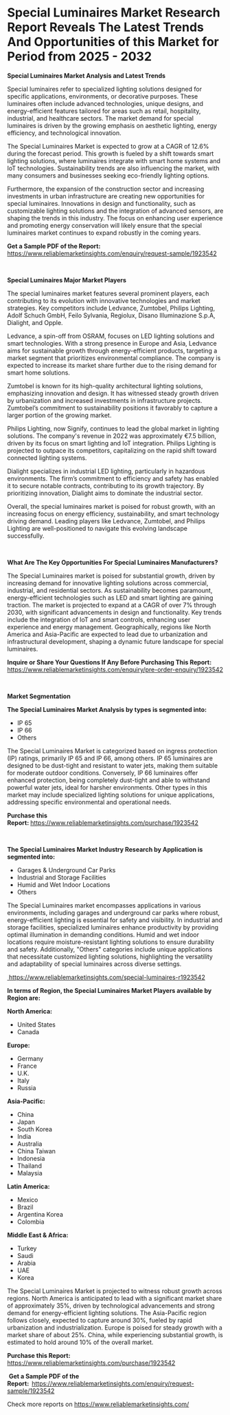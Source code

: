 <p><h1>Special Luminaires Market Research Report Reveals The Latest Trends And Opportunities of this Market for Period from 2025 - 2032</h1></p><p><strong>Special Luminaires Market Analysis and Latest Trends</strong></p>
<p><p>Special luminaires refer to specialized lighting solutions designed for specific applications, environments, or decorative purposes. These luminaires often include advanced technologies, unique designs, and energy-efficient features tailored for areas such as retail, hospitality, industrial, and healthcare sectors. The market demand for special luminaires is driven by the growing emphasis on aesthetic lighting, energy efficiency, and technological innovation.</p><p>The Special Luminaires Market is expected to grow at a CAGR of 12.6% during the forecast period. This growth is fueled by a shift towards smart lighting solutions, where luminaires integrate with smart home systems and IoT technologies. Sustainability trends are also influencing the market, with many consumers and businesses seeking eco-friendly lighting options.</p><p>Furthermore, the expansion of the construction sector and increasing investments in urban infrastructure are creating new opportunities for special luminaires. Innovations in design and functionality, such as customizable lighting solutions and the integration of advanced sensors, are shaping the trends in this industry. The focus on enhancing user experience and promoting energy conservation will likely ensure that the special luminaires market continues to expand robustly in the coming years.</p></p>
<p><strong>Get a Sample PDF of the Report:&nbsp;</strong> <a href="https://www.reliablemarketinsights.com/enquiry/request-sample/1923542?utm_campaign=3261&utm_medium=2&utm_source=Github&utm_content=ia&utm_term=28032025&utm_id=special-luminaires">https://www.reliablemarketinsights.com/enquiry/request-sample/1923542</a></p>
<p>&nbsp;</p>
<p><strong>Special Luminaires Major Market Players</strong></p>
<p><p>The special luminaires market features several prominent players, each contributing to its evolution with innovative technologies and market strategies. Key competitors include Ledvance, Zumtobel, Philips Lighting, Adolf Schuch GmbH, Feilo Sylvania, Regiolux, Disano Illuminazione S.p.A, Dialight, and Opple.</p><p>Ledvance, a spin-off from OSRAM, focuses on LED lighting solutions and smart technologies. With a strong presence in Europe and Asia, Ledvance aims for sustainable growth through energy-efficient products, targeting a market segment that prioritizes environmental compliance. The company is expected to increase its market share further due to the rising demand for smart home solutions.</p><p>Zumtobel is known for its high-quality architectural lighting solutions, emphasizing innovation and design. It has witnessed steady growth driven by urbanization and increased investments in infrastructure projects. Zumtobel’s commitment to sustainability positions it favorably to capture a larger portion of the growing market.</p><p>Philips Lighting, now Signify, continues to lead the global market in lighting solutions. The company's revenue in 2022 was approximately €7.5 billion, driven by its focus on smart lighting and IoT integration. Philips Lighting is projected to outpace its competitors, capitalizing on the rapid shift toward connected lighting systems.</p><p>Dialight specializes in industrial LED lighting, particularly in hazardous environments. The firm’s commitment to efficiency and safety has enabled it to secure notable contracts, contributing to its growth trajectory. By prioritizing innovation, Dialight aims to dominate the industrial sector.</p><p>Overall, the special luminaires market is poised for robust growth, with an increasing focus on energy efficiency, sustainability, and smart technology driving demand. Leading players like Ledvance, Zumtobel, and Philips Lighting are well-positioned to navigate this evolving landscape successfully.</p></p>
<p>&nbsp;</p>
<p><strong>What Are The Key Opportunities For Special Luminaires Manufacturers?</strong></p>
<p><p>The Special Luminaires market is poised for substantial growth, driven by increasing demand for innovative lighting solutions across commercial, industrial, and residential sectors. As sustainability becomes paramount, energy-efficient technologies such as LED and smart lighting are gaining traction. The market is projected to expand at a CAGR of over 7% through 2030, with significant advancements in design and functionality. Key trends include the integration of IoT and smart controls, enhancing user experience and energy management. Geographically, regions like North America and Asia-Pacific are expected to lead due to urbanization and infrastructural development, shaping a dynamic future landscape for special luminaires.</p></p>
<p><strong>Inquire or Share Your Questions If Any Before Purchasing This Report:</strong> <a href="https://www.reliablemarketinsights.com/enquiry/pre-order-enquiry/1923542?utm_campaign=3261&utm_medium=2&utm_source=Github&utm_content=ia&utm_term=28032025&utm_id=special-luminaires">https://www.reliablemarketinsights.com/enquiry/pre-order-enquiry/1923542</a></p>
<p>&nbsp;</p>
<p><strong>Market Segmentation</strong></p>
<p><strong>The Special Luminaires Market Analysis by types is segmented into:</strong></p>
<p><ul><li>IP 65</li><li>IP 66</li><li>Others</li></ul></p>
<p><p>The Special Luminaires Market is categorized based on ingress protection (IP) ratings, primarily IP 65 and IP 66, among others. IP 65 luminaires are designed to be dust-tight and resistant to water jets, making them suitable for moderate outdoor conditions. Conversely, IP 66 luminaires offer enhanced protection, being completely dust-tight and able to withstand powerful water jets, ideal for harsher environments. Other types in this market may include specialized lighting solutions for unique applications, addressing specific environmental and operational needs.</p></p>
<p><strong>Purchase this Report:&nbsp;</strong><a href="https://www.reliablemarketinsights.com/purchase/1923542?utm_campaign=3261&utm_medium=2&utm_source=Github&utm_content=ia&utm_term=28032025&utm_id=special-luminaires">https://www.reliablemarketinsights.com/purchase/1923542</a></p>
<p>&nbsp;</p>
<p><strong>The Special Luminaires Market Industry Research by Application is segmented into:</strong></p>
<p><ul><li>Garages & Underground Car Parks</li><li>Industrial and Storage Facilities</li><li>Humid and Wet Indoor Locations</li><li>Others</li></ul></p>
<p><p>The Special Luminaires market encompasses applications in various environments, including garages and underground car parks where robust, energy-efficient lighting is essential for safety and visibility. In industrial and storage facilities, specialized luminaires enhance productivity by providing optimal illumination in demanding conditions. Humid and wet indoor locations require moisture-resistant lighting solutions to ensure durability and safety. Additionally, "Others" categories include unique applications that necessitate customized lighting solutions, highlighting the versatility and adaptability of special luminaires across diverse settings.</p></p>
<p><a href="https://www.reliablemarketinsights.com/special-luminaires-r1923542?utm_campaign=3261&utm_medium=2&utm_source=Github&utm_content=ia&utm_term=28032025&utm_id=special-luminaires">&nbsp;https://www.reliablemarketinsights.com/special-luminaires-r1923542</a></p>
<p><strong>In terms of Region, the Special Luminaires Market Players available by Region are:</strong></p>
<p>
    <p> <strong> North America: </strong>
        <ul>
            <li>United States</li>
            <li>Canada</li>
        </ul>
        </p> 
    <p> <strong> Europe: </strong>
        <ul>
            <li>Germany</li>
            <li>France</li>
            <li>U.K.</li>
            <li>Italy</li>
            <li>Russia</li>
        </ul>
        </p> 
    <p> <strong> Asia-Pacific: </strong>
        <ul>
            <li>China</li>
            <li>Japan</li>
            <li>South Korea</li>
            <li>India</li>
            <li>Australia</li>
            <li>China Taiwan</li>
            <li>Indonesia</li>
            <li>Thailand</li>
            <li>Malaysia</li>
        </ul>
        </p> 
    <p> <strong> Latin America: </strong>
        <ul>
            <li>Mexico</li>
            <li>Brazil</li>
            <li>Argentina Korea</li>
            <li>Colombia</li>
        </ul>
        </p> 
    <p> <strong> Middle East & Africa: </strong>
        <ul>
            <li>Turkey</li>
            <li>Saudi</li>
            <li>Arabia</li>
            <li>UAE</li>
            <li>Korea</li>
        </ul>
    </p>
    </p>
<p><p>The Special Luminaires Market is projected to witness robust growth across regions. North America is anticipated to lead with a significant market share of approximately 35%, driven by technological advancements and strong demand for energy-efficient lighting solutions. The Asia-Pacific region follows closely, expected to capture around 30%, fueled by rapid urbanization and industrialization. Europe is poised for steady growth with a market share of about 25%. China, while experiencing substantial growth, is estimated to hold around 10% of the overall market.</p></p>
<p><strong>Purchase this Report: </strong><a href="https://www.reliablemarketinsights.com/purchase/1923542?utm_campaign=3261&utm_medium=2&utm_source=Github&utm_content=ia&utm_term=28032025&utm_id=special-luminaires">https://www.reliablemarketinsights.com/purchase/1923542</a></p>
<p>&nbsp;<strong>Get a Sample PDF of the Report:&nbsp;&nbsp;</strong><a href="https://www.reliablemarketinsights.com/enquiry/request-sample/1923542?utm_campaign=3261&utm_medium=2&utm_source=Github&utm_content=ia&utm_term=28032025&utm_id=special-luminaires">https://www.reliablemarketinsights.com/enquiry/request-sample/1923542</a></p>
<p><strong></strong></p>
<p>Check more reports on <a href="https://www.reliablemarketinsights.com/?utm_campaign=3261&utm_medium=2&utm_source=Github&utm_content=ia&utm_term=28032025&utm_id=special-luminaires">https://www.reliablemarketinsights.com/</a></p>